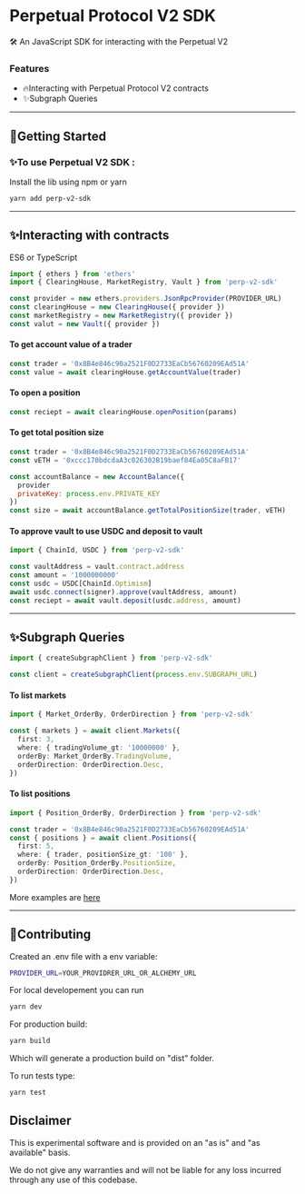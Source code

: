 # Perpetual Protocol V2 SDK

🛠 An JavaScript SDK for interacting with the Perpetual V2

### Features

- 🔥Interacting with Perpetual Protocol V2 contracts
- ✨Subgraph Queries

---

## 💁Getting Started

### ✨To use Perpetual V2 SDK :

Install the lib using npm or yarn

```bash
yarn add perp-v2-sdk
```

---

## ✨Interacting with contracts

ES6 or TypeScript

```typescript
import { ethers } from 'ethers'
import { ClearingHouse, MarketRegistry, Vault } from 'perp-v2-sdk'

const provider = new ethers.providers.JsonRpcProvider(PROVIDER_URL)
const clearingHouse = new ClearingHouse({ provider })
const marketRegistry = new MarketRegistry({ provider })
const valut = new Vault({ provider })
```

#### To get account value of a trader

```javascript
const trader = '0x8B4e846c90a2521F0D2733EaCb56760209EAd51A'
const value = await clearingHouse.getAccountValue(trader)
```

#### To open a position

```javascript
const reciept = await clearingHouse.openPosition(params)
```

#### To get total position size

```javascript
const trader = '0x8B4e846c90a2521F0D2733EaCb56760209EAd51A'
const vETH = '0xccc170bdcdaA3c026302B19baef84Ea05C8aFB17'

const accountBalance = new AccountBalance({
  provider
  privateKey: process.env.PRIVATE_KEY
})
const size = await accountBalance.getTotalPositionSize(trader, vETH)
```

#### To approve vault to use USDC and deposit to vault

```javascript
import { ChainId, USDC } from 'perp-v2-sdk'

const vaultAddress = vault.contract.address
const amount = '1000000000'
const usdc = USDC[ChainId.Optimism]
await usdc.connect(signer).approve(vaultAddress, amount)
const reciept = await vault.deposit(usdc.address, amount)
```

---

## ✨Subgraph Queries

```typescript
import { createSubgraphClient } from 'perp-v2-sdk'

const client = createSubgraphClient(process.env.SUBGRAPH_URL)
```

#### To list markets

```typescript
import { Market_OrderBy, OrderDirection } from 'perp-v2-sdk'

const { markets } = await client.Markets({
  first: 3,
  where: { tradingVolume_gt: '10000000' },
  orderBy: Market_OrderBy.TradingVolume,
  orderDirection: OrderDirection.Desc,
})
```

#### To list positions

```typescript
import { Position_OrderBy, OrderDirection } from 'perp-v2-sdk'

const trader = '0x8B4e846c90a2521F0D2733EaCb56760209EAd51A'
const { positions } = await client.Positions({
  first: 5,
  where: { trader, positionSize_gt: '100' },
  orderBy: Position_OrderBy.PositionSize,
  orderDirection: OrderDirection.Desc,
})
```

More examples are [here](./src/subgraph/examples/)

---

## 🔧Contributing

Created an .env file with a env variable:

```bash
PROVIDER_URL=YOUR_PROVIDRER_URL_OR_ALCHEMY_URL
```

For local developement you can run

```bash
yarn dev
```

For production build:

```bash
yarn build
```

Which will generate a production build on "dist" folder.

To run tests type:

```bash
yarn test
```

## Disclaimer

This is experimental software and is provided on an "as is" and "as available" basis.

We do not give any warranties and will not be liable for any loss incurred through any use of this codebase.
